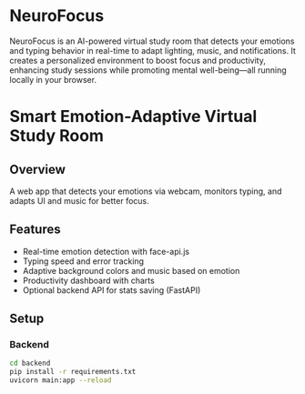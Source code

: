 # NeuroFocus
NeuroFocus is an AI-powered virtual study room that detects your emotions and typing behavior in real-time to adapt lighting, music, and notifications. It creates a personalized environment to boost focus and productivity, enhancing study sessions while promoting mental well-being—all running locally in your browser.

# Smart Emotion-Adaptive Virtual Study Room

## Overview
A web app that detects your emotions via webcam, monitors typing, and adapts UI and music for better focus.

## Features
- Real-time emotion detection with face-api.js
- Typing speed and error tracking
- Adaptive background colors and music based on emotion
- Productivity dashboard with charts
- Optional backend API for stats saving (FastAPI)

## Setup

### Backend
```bash
cd backend
pip install -r requirements.txt
uvicorn main:app --reload
